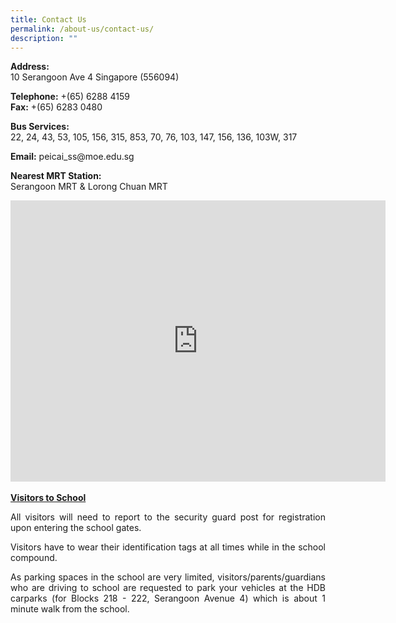```yaml
---
title: Contact Us
permalink: /about-us/contact-us/
description: ""
---
```

<p><strong>Address:<br></strong>10 Serangoon Ave 4 Singapore (556094)</p>
<p><strong>Telephone:</strong> +(65) 6288 4159<br><strong>Fax:</strong> +(65) 6283 0480&nbsp;</p>

<p><strong>Bus Services:</strong> <br>22, 24, 43, 53, 105, 156, 315, 853, 70, 76, 103, 147, 156, 136, 103W, 317</p>

<p><strong>Email:</strong> peicai_ss@moe.edu.sg</p>

<p><strong>Nearest MRT Station:<br></strong>Serangoon MRT &amp; Lorong Chuan MRT</p>
<div><iframe src="https://www.google.com/maps/embed?pb=!1m18!1m12!1m3!1d3988.6954361768435!2d103.86829741410237!3d1.3593732990085698!2m3!1f0!2f0!3f0!3m2!1i1024!2i768!4f13.1!3m3!1m2!1s0x31da1655ac19cd27%3A0xe02914da8bc43449!2sPeicai+Secondary+School!5e0!3m2!1sen!2ssg!4v1538291013916" width="600" height="450" frameborder="0" allowfullscreen="allowfullscreen" data-mce-fragment="1"></iframe></div><br>
<b><u>Visitors to School</u></b><br>
<p align="justify">All visitors will need to report to the security guard post for registration upon entering the school gates.
</p><p align="justify">Visitors have to wear their identification tags at all times while in the school compound.
</p><p align="justify">As parking spaces in the school are very limited, visitors/parents/guardians who are driving to school are requested to park your vehicles at the HDB carparks (for Blocks 218 - 222, Serangoon Avenue 4) which is about 1 minute walk from the school.</p>